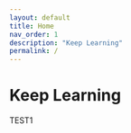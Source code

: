 ```yaml
---
layout: default
title: Home
nav_order: 1
description: "Keep Learning"
permalink: /
---
```


# Keep Learning
TEST1

